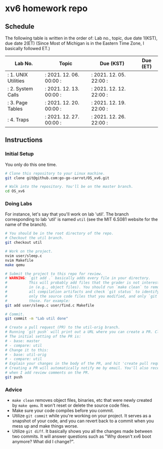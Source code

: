 # xv6 homework repo

## Schedule 

The following table is written in the order of: Lab no., topic, due date 1(KST), due date 2(ET) 
(Since Most of Michigan is in the Eastern Time Zone, I basically followed ET.)


| Lab No. | Topic | Due (KST) | Due (ET) |
| --------|--------|--------|--------|
|: 1. UNIX Utilities   | : 2021. 12. 06. 00:00   :|: 2021. 12. 05. 22:00  :|
|: 2. System Calls  | : 2021. 12. 13. 00:00   :|: 2021. 12. 12. 22:00  :|
|: 3. Page Tables  | : 2021. 12. 20. 00:00   :|: 2021. 12. 19. 22:00  :|
|: 4. Traps  | : 2021. 12. 27. 00:00   :|: 2021. 12. 26. 22:00  :|

## Instructions

### Initial Setup

You only do this one time.

```bash
# Clone this repository to your Linux machine.
git clone git@github.com:go-go-carrot/OS_xv6.git

# Walk into the repository. You'll be on the master branch.
cd OS_xv6
```

### Doing Labs

For instance, let's say that you'll work on lab 'util'. The branch corresponding to lab 'util' is named `util` (see the MIT 6.S081 website for the name of the branch).

```bash
# You should be in the root directory of the repo.
# Checkout the util branch.
git checkout util

# Work on the project.
nvim user/sleep.c
nvim Makefile
make qemu

# Submit the project to this repo for review.
# WARNING: `git add .` basically adds every file in your directory.
#          This will probably add files that the grader is not interested
#          in (e.g., object files). You should run `make clean` to remove
#          all compilation artifacts and check `git status` to identify
#          only the source code files that you modified, and only `git add`
#          those. For example:
git add user/sleep.c user/find.c Makefile

# Commit.
git commit -m "Lab util done"

# Create a pull request (PR) to the util-orig branch.
# Running `git push` will print out a URL where you can create a PR. Click the link.
# The initial setting of the PR is:
# - base: master
# - compare: util
# Change it to this:
# - base: util-orig
# - compare: util
# Explain your changes in the body of the PR, and hit 'create pull request'.
# Creating a PR will automatically notify me by email. You'll also receive emails
# when I add review comments on the PR.
git push
```

### Advice

- `make clean` removes object files, binaries, etc that were newly created by `make qemu`. It won't reset or delete the source code files.
- Make sure your code compiles before you commit.
- Utilize `git commit` while you're working on your project. It serves as a snapshot of your code, and you can revert back to a commit when you mess up and make things worse.
- Utilize `git diff`. It basically shows you all the changes made between two commits. It will answer questions such as "Why doesn't xv6 boot anymore? What did I change?".

